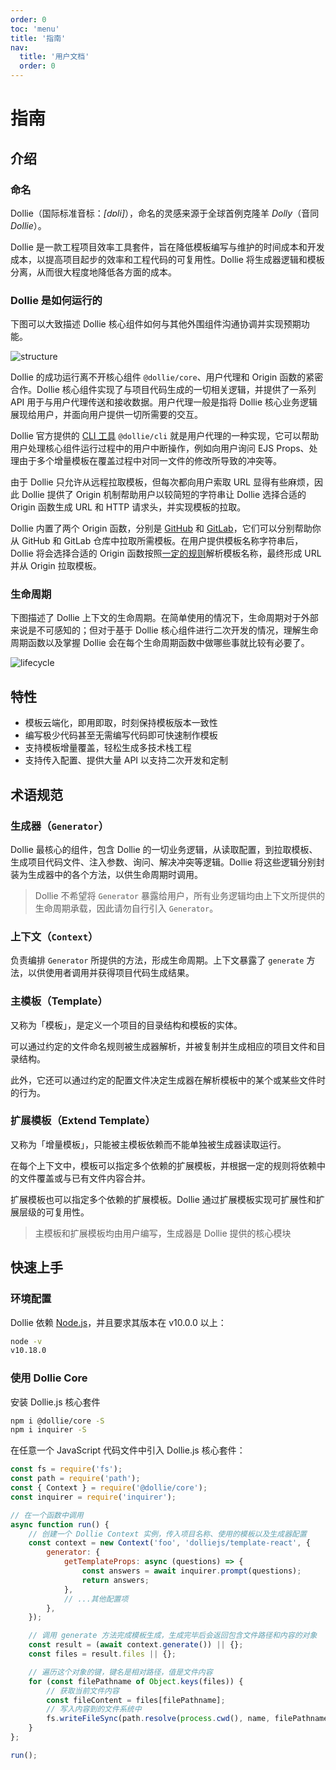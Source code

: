 ```yaml
---
order: 0
toc: 'menu'
title: '指南'
nav:
  title: '用户文档'
  order: 0
---
```


# 指南

## 介绍

### 命名

Dollie（国际标准音标：*[dɒli]*），命名的灵感来源于全球首例克隆羊 *Dolly*（音同 *Dollie*）。

Dollie 是一款工程项目效率工具套件，旨在降低模板编写与维护的时间成本和开发成本，以提高项目起步的效率和工程代码的可复用性。Dollie 将生成器逻辑和模板分离，从而很大程度地降低各方面的成本。

### Dollie 是如何运行的

下图可以大致描述 Dollie 核心组件如何与其他外围组件沟通协调并实现预期功能。

![structure](/public/images/structure.png)

Dollie 的成功运行离不开核心组件 `@dollie/core`、用户代理和 Origin 函数的紧密合作。Dollie 核心组件实现了与项目代码生成的一切相关逻辑，并提供了一系列 API 用于与用户代理传送和接收数据。用户代理一般是指将 Dollie 核心业务逻辑展现给用户，并面向用户提供一切所需要的交互。

Dollie 官方提供的 [CLI 工具](/zh-CN/ecosystem/cli) `@dollie/cli` 就是用户代理的一种实现，它可以帮助用户处理核心组件运行过程中的用户中断操作，例如向用户询问 EJS Props、处理由于多个增量模板在覆盖过程中对同一文件的修改所导致的冲突等。

由于 Dollie 只允许从远程拉取模板，但每次都向用户索取 URL 显得有些麻烦，因此 Dollie 提供了 Origin 机制帮助用户以较简短的字符串让 Dollie 选择合适的 Origin 函数生成 URL 和 HTTP 请求头，并实现模板的拉取。

Dollie 内置了两个 Origin 函数，分别是 [GitHub](https://github.com/dolliejs/dollie/blob/master/packages/@dollie/origins/src/handlers/github.ts) 和 [GitLab](https://github.com/dolliejs/dollie/blob/master/packages/@dollie/origins/src/handlers/gitlab.ts)，它们可以分别帮助你从 GitHub 和 GitLab 仓库中拉取所需模板。在用户提供模板名称字符串后，Dollie 将会选择合适的 Origin 函数按照[一定的规则](/zh-CN/guide/basic#模板名称解析规则)解析模板名称，最终形成 URL 并从 Origin 拉取模板。

### 生命周期

下图描述了 Dollie 上下文的生命周期。在简单使用的情况下，生命周期对于外部来说是不可感知的；但对于基于 Dollie 核心组件进行二次开发的情况，理解生命周期函数以及掌握 Dollie 会在每个生命周期函数中做哪些事就比较有必要了。

![lifecycle](/public/images/lifecycle.png)

## 特性

- 模板云端化，即用即取，时刻保持模板版本一致性
- 编写极少代码甚至无需编写代码即可快速制作模板
- 支持模板增量覆盖，轻松生成多技术栈工程
- 支持传入配置、提供大量 API 以支持二次开发和定制

## 术语规范

### 生成器（`Generator`）

Dollie 最核心的组件，包含 Dollie 的一切业务逻辑，从读取配置，到拉取模板、生成项目代码文件、注入参数、询问、解决冲突等逻辑。Dollie 将这些逻辑分别封装为生成器中的各个方法，以供生命周期时调用。

> Dollie 不希望将 `Generator` 暴露给用户，所有业务逻辑均由上下文所提供的生命周期承载，因此请勿自行引入 `Generator`。

### 上下文（`Context`）

负责编排 `Generator` 所提供的方法，形成生命周期。上下文暴露了 `generate` 方法，以供使用者调用并获得项目代码生成结果。

### 主模板（Template）

又称为「模板」，是定义一个项目的目录结构和模板的实体。

可以通过约定的文件命名规则被生成器解析，并被复制并生成相应的项目文件和目录结构。

此外，它还可以通过约定的配置文件决定生成器在解析模板中的某个或某些文件时的行为。

### 扩展模板（Extend Template）

又称为「增量模板」，只能被主模板依赖而不能单独被生成器读取运行。

在每个上下文中，模板可以指定多个依赖的扩展模板，并根据一定的规则将依赖中的文件覆盖或与已有文件内容合并。

扩展模板也可以指定多个依赖的扩展模板。Dollie 通过扩展模板实现可扩展性和扩展层级的可复用性。

> 主模板和扩展模板均由用户编写，生成器是 Dollie 提供的核心模块

## 快速上手

### 环境配置

Dollie 依赖 [Node.js](https://nodejs.org/en/download/)，并且要求其版本在 v10.0.0 以上：

```bash
node -v
v10.18.0
```

### 使用 Dollie Core

安装 Dollie.js 核心套件

```bash
npm i @dollie/core -S
npm i inquirer -S
```

在任意一个 JavaScript 代码文件中引入 Dollie.js 核心套件：

```javascript
const fs = require('fs');
const path = require('path');
const { Context } = require('@dollie/core');
const inquirer = require('inquirer');

// 在一个函数中调用
async function run() {
	// 创建一个 Dollie Context 实例，传入项目名称、使用的模板以及生成器配置
	const context = new Context('foo', 'dolliejs/template-react', {
		generator: {
			getTemplateProps: async (questions) => {
	        	const answers = await inquirer.prompt(questions);
	        	return answers;
	        },
	        // ...其他配置项
		},
	});

	// 调用 generate 方法完成模板生成，生成完毕后会返回包含文件路径和内容的对象
	const result = (await context.generate()) || {};
	const files = result.files || {};

	// 遍历这个对象的键，键名是相对路径，值是文件内容
	for (const filePathname of Object.keys(files)) {
		// 获取当前文件内容
		const fileContent = files[filePathname];
		// 写入内容到的文件系统中
		fs.writeFileSync(path.resolve(process.cwd(), name, filePathname), fileContent);
	}
};

run();
```
